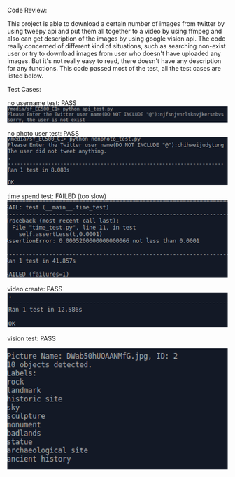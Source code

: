 Code Review:

This project is able to download a certain number of images from twitter by using tweepy api and put them all together to a video by using ffmpeg and also can get description of the images by using google vision api. The code really concerned of different kind of situations, such as searching non-exist user or try to download images from user who doesn't have uploaded any images. But it's not really easy to read, there doesn't have any description for any functions. This code passed most of the test, all the test cases are listed below.

Test Cases:

no username test: PASS
![alt tag](https://github.com/lowycve/EC500C1/blob/ChihWeiTung_Review/Review/nonuser_test.png)

no photo user test: PASS
![alt tag](https://github.com/lowycve/EC500C1/blob/ChihWeiTung_Review/Review/nonphoto_test.png)

time spend test: FAILED (too slow)
![alt tag](https://github.com/lowycve/EC500C1/blob/ChihWeiTung_Review/Review/timetest.png)

video create: PASS
![alt tag](https://github.com/lowycve/EC500C1/blob/ChihWeiTung_Review/Review/videotest.png)

vision test: PASS

![alt tag](https://github.com/lowycve/EC500C1/blob/ChihWeiTung_Review/Review/vision_test.png)
